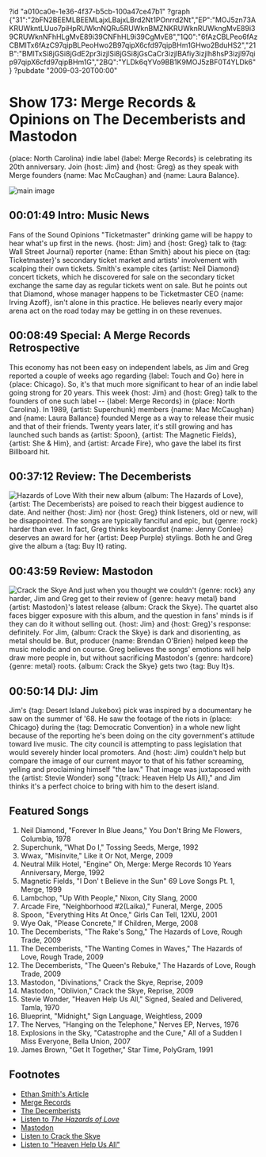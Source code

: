 ?id "a010ca0e-1e36-4f37-b5cb-100a47ce47b1"
?graph {"31":"2bFN2BEEMLBEEMLajxLBajxLBrd2Nt1POnrrd2Nt","EP":"MOJ5zn73AKRUWkntLUuo7piHpRUWknNQRu5RUWknBMZNKRUWknRUWkngMvE89i39CRUWknNFhHLgMvE89i39CNFhHL9i39CgMvE8","1Q0":"6fAzCBLPeo6fAzCBMlTx6fAzC97qipBLPeoHwo2B97qipX6cfd97qipBHm1GHwo2BduHS2","21B":"BMlTxSi8jGSi8jGdE2pr3izjlSi8jGSi8jGsCaCr3izjlBAfiy3izjlh8hsP3izjl97qip97qipX6cfd97qipBHm1G","2BQ":"YLDk6qYVo9BB1K9MOJ5zBF0T4YLDk6"}
?pubdate "2009-03-20T00:00"

# Show 173: Merge Records & Opinions on The Decemberists and Mastodon
{place: North Carolina} indie label {label: Merge Records} is celebrating its 20th anniversary. Join {host: Jim} and {host: Greg} as they speak with Merge founders {name: Mac McCaughan} and {name: Laura Balance}.

![main image](https://static.soundopinions.org/images/2009/merge_logo.jpg)

## 00:01:49 Intro: Music News
Fans of the Sound Opinions  "Ticketmaster"  drinking game will be happy to hear what's up first in the news. {host: Jim} and {host: Greg} talk to {tag: Wall Street Journal} reporter {name: Ethan Smith} about his piece on {tag: Ticketmaster}'s secondary ticket market and artists' involvement with scalping their own tickets. Smith's example cites {artist: Neil Diamond} concert tickets, which he discovered for sale on the secondary ticket exchange the same day as regular tickets went on sale. But he points out that Diamond, whose manager happens to be Ticketmaster CEO {name: Irving Azoff}, isn't alone in this practice. He believes nearly every major arena act on the road today may be getting in on these revenues.

## 00:08:49 Special: A Merge Records Retrospective
This economy has not been easy on independent labels, as Jim and Greg reported a couple of weeks ago regarding {label: Touch and Go} here in {place: Chicago}. So, it's that much more significant to hear of an indie label going strong for 20 years. This week {host: Jim} and {host: Greg} talk to the founders of one such label -- {label: Merge Records} in {place: North Carolina}. In 1989, {artist: Superchunk} members {name: Mac McCaughan} and {name: Laura Ballance} founded Merge as a way to release their music and that of their friends. Twenty years later, it's still growing and has launched such bands as {artist: Spoon}, {artist: The Magnetic Fields}, {artist: She & Him}, and {artist: Arcade Fire}, who gave the label its first Billboard hit.

## 00:37:12 Review: The Decemberists
![Hazards of Love](https://static.soundopinions.org/assets/173/1Q00.jpg)
With their new album {album: The Hazards of Love}, {artist: The Decemberists} are poised to reach their biggest audience to date. And neither {host: Jim} nor {host: Greg} think listeners, old or new, will be disappointed. The songs are typically fanciful and epic, but {genre: rock} harder than ever. In fact, Greg thinks keyboardist {name: Jenny Conlee} deserves an award for her {artist: Deep Purple} stylings. Both he and Greg give the album a {tag: Buy It} rating.

## 00:43:59 Review: Mastodon
![Crack the Skye](https://static.soundopinions.org/assets/173/21B0.jpg)
And just when you thought we couldn't {genre: rock} any harder, Jim and Greg get to their review of {genre: heavy metal} band {artist: Mastodon}'s latest release {album: Crack the Skye}. The quartet also faces bigger exposure with this album, and the question in fans' minds is if they can do it without selling out. {host: Jim} and {host: Greg}'s response: definitely. For Jim, {album: Crack the Skye} is dark and disorienting, as metal should be. But, producer {name: Brendan O'Brien} helped keep the music melodic and on course. Greg believes the songs' emotions will help draw more people in, but without sacrificing Mastodon's {genre: hardcore} {genre: metal} roots. {album: Crack the Skye} gets two {tag: Buy It}s.

## 00:50:14 DIJ: Jim
Jim's {tag: Desert Island Jukebox} pick was inspired by a documentary he saw on the summer of '68. He saw the footage of the riots in {place: Chicago} during the {tag: Democratic Convention} in a whole new light because of the reporting he's been doing on the city government's attitude toward live music. The city council is attempting to pass legislation that would severely hinder local promoters. And {host: Jim} couldn't help but compare the image of our current mayor to that of his father screaming, yelling and proclaiming himself "the law." That image was juxtaposed with the {artist: Stevie Wonder} song "{track: Heaven Help Us All}," and Jim thinks it's a perfect choice to bring with him to the desert island.

## Featured Songs
1. Neil Diamond, "Forever In Blue Jeans," You Don't Bring Me Flowers, Columbia, 1978
2. Superchunk, "What Do I," Tossing Seeds, Merge, 1992
3. Wwax, "Misinvite," Like it Or Not, Merge, 2009
4. Neutral Milk Hotel, "Engine" Oh, Merge: Merge Records 10 Years Anniversary, Merge, 1992
5. Magnetic Fields, "I Don' t Believe in the Sun" 69 Love Songs Pt. 1, Merge, 1999
6. Lambchop, "Up With People," Nixon, City Slang, 2000
7. Arcade Fire, "Neighborhood #2(Laika)," Funeral, Merge, 2005
8. Spoon, "Everything Hits At Once," Girls Can Tell, 12XU, 2001
9. Wye Oak, "Please Concrete," If Children, Merge, 2008
10. The Decemberists, "The Rake's Song," The Hazards of Love, Rough Trade, 2009
11. The Decemberists, "The Wanting Comes in Waves," The Hazards of Love, Rough Trade, 2009
12. The Decemberists, "The Queen's Rebuke," The Hazards of Love, Rough Trade, 2009
13. Mastodon, "Divinations," Crack the Skye, Reprise, 2009
14. Mastodon, "Oblivion," Crack the Skye, Reprise, 2009
15. Stevie Wonder, "Heaven Help Us All," Signed, Sealed and Delivered, Tamla, 1970
16. Blueprint, "Midnight," Sign Language, Weightless, 2009
17. The Nerves, "Hanging on the Telephone," Nerves EP, Nerves, 1976
18. Explosions in the Sky, "Catastrophe and the Cure," All of a Sudden I Miss Everyone, Bella Union, 2007
19. James Brown, "Get It Together," Star Time, PolyGram, 1991

## Footnotes 
- [Ethan Smith's Article](http://online.wsj.com/news/articles/SB123672740386088613)
- [Merge Records](http://www.mergerecords.com/)
- [The Decemberists](http://www.decemberists.com/)
- [Listen to *The Hazards of Love*](http://www.last.fm/music/The+Decemberists/Hazards+Of+Love)
- [Mastodon](http://www.last.fm/music/The+Decemberists/Hazards+Of+Love)
- [Listen to Crack the Skye](http://www.last.fm/music/Mastodon/_/Crack+the+Skye)
- [Listen to "Heaven Help Us All"](https://www.youtube.com/watch?v=TJ6fU2pAz0c)
